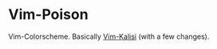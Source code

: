 # Vim-Poison
Vim-Colorscheme. Basically [Vim-Kalisi](https://github.com/freeo/vim-kalisi) (with a few changes).
